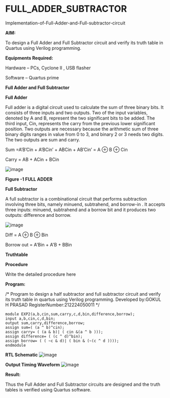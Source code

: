 # FULL_ADDER_SUBTRACTOR

Implementation-of-Full-Adder-and-Full-subtractor-circuit

**AIM:**

To design a Full Adder and Full Subtractor circuit and verify its truth table in Quartus using Verilog programming.

**Equipments Required:**

Hardware – PCs, Cyclone II , USB flasher

Software – Quartus prime

**Full Adder and Full Subtractor**

**Full Adder**

Full adder is a digital circuit used to calculate the sum of three binary bits. It consists of three inputs and two outputs. Two of the input variables, denoted by A and B, represent the two significant bits to be added. The third input, Cin, represents the carry from the previous lower significant position. Two outputs are necessary because the arithmetic sum of three binary digits ranges in value from 0 to 3, and binary 2 or 3 needs two digits. The two outputs are sum and carry.

Sum =A’B’Cin + A’BCin’ + ABCin + AB’Cin’ = A ⊕ B ⊕ Cin 

Carry = AB + ACin + BCin

![image](https://github.com/naavaneetha/FULL_ADDER_SUBTRACTOR/assets/154305477/0f30ba51-5ffb-4198-845f-18e054f675e7)

**Figure -1 FULL ADDER**

**Full Subtractor**

A full subtractor is a combinational circuit that performs subtraction involving three bits, namely minuend, subtrahend, and borrow-in . It accepts three inputs: minuend, subtrahend and a borrow bit and it produces two outputs: difference and borrow.

![image](https://github.com/naavaneetha/FULL_ADDER_SUBTRACTOR/assets/154305477/02b24f51-ab51-4304-9ad6-7b81ffc1ead5)

Diff = A ⊕ B ⊕ Bin 

Borrow out = A'Bin + A'B + BBin

**Truthtable**

**Procedure**

Write the detailed procedure here

**Program:**

/* Program to design a half subtractor and full subtractor circuit and verify its truth table in quartus using Verilog programming. Developed by:GOKUL H PRASAD
 RegisterNumber:212224050011
*/
```
module EXP2(a,b,cin,sum,carry,c,d,bin,difference,borrow);
input a,b,cin,c,d,bin;
output sum,carry,difference,borrow;
assign sum=( (a ^ b)^cin);
assign carry= ( (a & b)| ( cin &(a ^ b )));
assign difference= ( (c ^ d)^bin);
assign borrow= ( ( ~c & d)| ( bin & (~(c ^ d ))));
endmodule
```

**RTL Schematic**
![image](https://github.com/user-attachments/assets/5b65b67e-39bc-40e4-9f5e-e3a989e6c09a)

**Output Timing Waveform**
![image](https://github.com/user-attachments/assets/033147a4-686e-42ef-aa66-725204840f8b)

**Result:**

Thus the Full Adder and Full Subtractor circuits are designed and the truth tables is verified using Quartus software.



